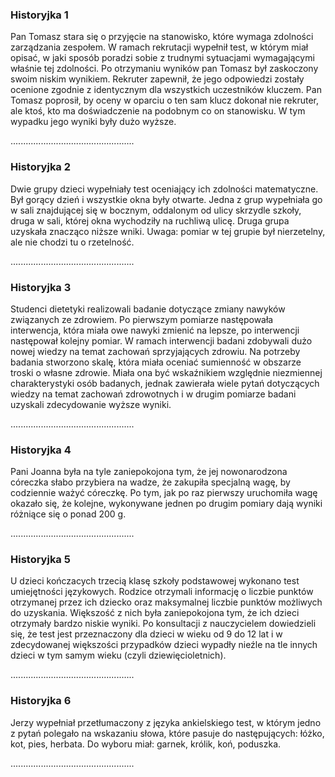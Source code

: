 ### Historyjka 1

Pan Tomasz stara się o przyjęcie na stanowisko, które wymaga zdolności zarządzania zespołem. W ramach rekrutacji wypełnił test, w którym miał opisać, w jaki sposób poradzi sobie z trudnymi sytuacjami wymagającymi właśnie tej zdolności. Po otrzymaniu wyników pan Tomasz był zaskoczony swoim niskim wynikiem. Rekruter zapewnił, że jego odpowiedzi zostały ocenione zgodnie z identycznym dla wszystkich uczestników kluczem. Pan Tomasz poprosił, by oceny  w oparciu o ten sam klucz dokonał nie rekruter, ale ktoś, kto ma doświadczenie na podobnym co on stanowisku. W tym wypadku jego wyniki były dużo wyższe.

.................................................


### Historyjka 2

Dwie grupy dzieci wypełniały test oceniający ich zdolności matematyczne. Był gorący dzień i wszystkie okna były otwarte. Jedna z grup wypełniała go w sali znajdującej się w bocznym, oddalonym od ulicy skrzydle szkoły, druga w sali, której okna wychodziły na ruchliwą ulicę. Druga grupa uzyskała znacząco niższe wniki. Uwaga: pomiar w tej grupie był nierzetelny, ale nie chodzi tu o rzetelność.

.................................................


### Historyjka 3

Studenci dietetyki realizowali badanie dotyczące zmiany nawyków związanych ze zdrowiem. Po pierwszym pomiarze następowała interwencja, która miała owe nawyki zmienić na lepsze, po interwencji następował kolejny pomiar. W ramach interwencji badani zdobywali dużo nowej wiedzy na temat zachowań sprzyjających zdrowiu. Na potrzeby badania stworzono skalę, która miała oceniać sumienność w obszarze troski o własne zdrowie. Miała ona być wskaźnikiem względnie niezmiennej charakterystyki osób badanych, jednak zawierała wiele pytań dotyczących wiedzy na temat zachowań zdrowotnych i w drugim pomiarze badani uzyskali zdecydowanie wyższe wyniki.

.................................................


### Historyjka 4

Pani Joanna była na tyle zaniepokojona tym, że jej nowonarodzona córeczka słabo przybiera na wadze, że zakupiła specjalną wagę, by codziennie ważyć córeczkę. Po tym, jak po raz pierwszy uruchomiła wagę okazało się, że kolejne, wykonywane jednen po drugim pomiary dają wyniki różniące się o ponad 200 g.

.................................................


### Historyjka 5

U dzieci kończacych trzecią klasę szkoły podstawowej wykonano test umiejętności językowych. Rodzice otrzymali informację o liczbie punktów otrzymanej przez ich dziecko oraz maksymalnej liczbie punktów możliwych do uzyskania. Większość z nich była zaniepokojona tym, że ich dzieci otrzymały bardzo niskie wyniki. Po konsultacji z nauczycielem dowiedzieli się, że test jest przeznaczony dla dzieci w wieku od 9 do 12 lat i w zdecydowanej większości przypadków dzieci wypadły nieźle na tle innych dzieci w tym samym wieku (czyli dziewięcioletnich).

.................................................


### Historyjka 6

Jerzy wypełniał przetłumaczony z języka ankielskiego test, w którym jedno z pytań polegało na wskazaniu słowa, które pasuje do następujących: łóżko, kot, pies, herbata. Do wyboru miał: garnek, królik, koń, poduszka.

.................................................








